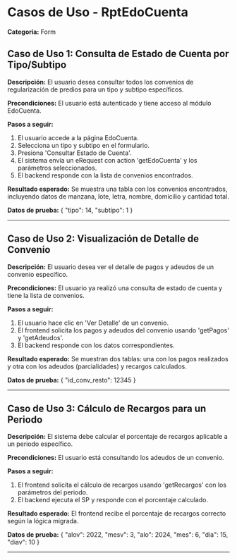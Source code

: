 # Casos de Uso - RptEdoCuenta

**Categoría:** Form

## Caso de Uso 1: Consulta de Estado de Cuenta por Tipo/Subtipo

**Descripción:** El usuario desea consultar todos los convenios de regularización de predios para un tipo y subtipo específicos.

**Precondiciones:**
El usuario está autenticado y tiene acceso al módulo EdoCuenta.

**Pasos a seguir:**
1. El usuario accede a la página EdoCuenta.
2. Selecciona un tipo y subtipo en el formulario.
3. Presiona 'Consultar Estado de Cuenta'.
4. El sistema envía un eRequest con action 'getEdoCuenta' y los parámetros seleccionados.
5. El backend responde con la lista de convenios encontrados.

**Resultado esperado:**
Se muestra una tabla con los convenios encontrados, incluyendo datos de manzana, lote, letra, nombre, domicilio y cantidad total.

**Datos de prueba:**
{ "tipo": 14, "subtipo": 1 }

---

## Caso de Uso 2: Visualización de Detalle de Convenio

**Descripción:** El usuario desea ver el detalle de pagos y adeudos de un convenio específico.

**Precondiciones:**
El usuario ya realizó una consulta de estado de cuenta y tiene la lista de convenios.

**Pasos a seguir:**
1. El usuario hace clic en 'Ver Detalle' de un convenio.
2. El frontend solicita los pagos y adeudos del convenio usando 'getPagos' y 'getAdeudos'.
3. El backend responde con los datos correspondientes.

**Resultado esperado:**
Se muestran dos tablas: una con los pagos realizados y otra con los adeudos (parcialidades) y recargos calculados.

**Datos de prueba:**
{ "id_conv_resto": 12345 }

---

## Caso de Uso 3: Cálculo de Recargos para un Periodo

**Descripción:** El sistema debe calcular el porcentaje de recargos aplicable a un periodo específico.

**Precondiciones:**
El usuario está consultando los adeudos de un convenio.

**Pasos a seguir:**
1. El frontend solicita el cálculo de recargos usando 'getRecargos' con los parámetros del periodo.
2. El backend ejecuta el SP y responde con el porcentaje calculado.

**Resultado esperado:**
El frontend recibe el porcentaje de recargos correcto según la lógica migrada.

**Datos de prueba:**
{ "alov": 2022, "mesv": 3, "alo": 2024, "mes": 6, "dia": 15, "diav": 10 }

---

